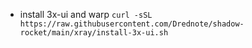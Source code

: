- install 3x-ui and warp `curl -sSL https://raw.githubusercontent.com/Drednote/shadow-rocket/main/xray/install-3x-ui.sh`

